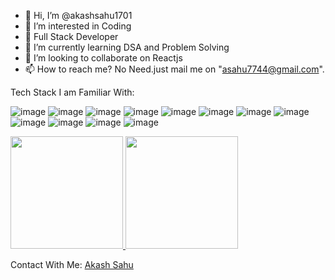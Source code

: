 - 👋 Hi, I’m @akashsahu1701
- 👀 I’m interested in Coding 
- 👀 Full Stack Developer 
- 🌱 I’m currently learning DSA and Problem Solving
- 💞️ I’m looking to collaborate on Reactjs
- 📫 How to reach me? No Need.just mail me on "asahu7744@gmail.com". 

Tech Stack I am Familiar With:

![image](https://user-images.githubusercontent.com/70338759/118669717-9d6d2f80-b813-11eb-93e2-67d2a9655d0c.png)
![image](https://user-images.githubusercontent.com/70338759/118669785-abbb4b80-b813-11eb-922d-af0d7bfb3315.png)
![image](https://user-images.githubusercontent.com/70338759/118669822-b249c300-b813-11eb-8756-e96951a41e06.png)
![image](https://user-images.githubusercontent.com/70338759/118669847-b83fa400-b813-11eb-8030-b268399e65a9.png)
![image](https://user-images.githubusercontent.com/70338759/118669886-be358500-b813-11eb-9428-84b6189d1cdf.png)
![image](https://user-images.githubusercontent.com/70338759/118669910-c4c3fc80-b813-11eb-9472-b00a16307ae2.png)
![image](https://user-images.githubusercontent.com/70338759/118669938-cbeb0a80-b813-11eb-934a-9edeab7e297c.png)
![image](https://user-images.githubusercontent.com/70338759/118670011-e02f0780-b813-11eb-8753-c09904eb1a4e.png)
![image](https://user-images.githubusercontent.com/70338759/118670040-e624e880-b813-11eb-942f-2c894d2307b0.png)
![image](https://user-images.githubusercontent.com/70338759/118670092-f0df7d80-b813-11eb-8965-6c31493b1aa7.png)
![image](https://user-images.githubusercontent.com/70338759/118670133-f63cc800-b813-11eb-9b65-df571d5459f9.png)
![image](https://user-images.githubusercontent.com/70338759/118670232-0d7bb580-b814-11eb-890d-05c8de603164.png)

<a href="https://github.com/chestn02">
  <img height="180em" src="https://github-readme-stats.vercel.app/api?username=akashsahu1701&theme=dracula" />
  <img height="180em" src="https://github-readme-stats.vercel.app/api/top-langs/?username=akashsahu1701&theme=dracula&layout=compact" />
</a>


Contact With Me:
 [Akash Sahu](https://github.com/akashsahu1701) 
